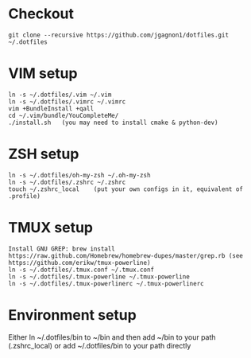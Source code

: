 
Checkout
========
	git clone --recursive https://github.com/jgagnon1/dotfiles.git ~/.dotfiles

VIM setup
=========
	ln -s ~/.dotfiles/.vim ~/.vim
	ln -s ~/.dotfiles/.vimrc ~/.vimrc
	vim +BundleInstall +qall
	cd ~/.vim/bundle/YouCompleteMe/
	./install.sh   (you may need to install cmake & python-dev)

ZSH setup
=========
	ln -s ~/.dotfiles/oh-my-zsh ~/.oh-my-zsh
	ln -s ~/.dotfiles/.zshrc ~/.zshrc
	touch ~/.zshrc_local    (put your own configs in it, equivalent of .profile)

TMUX setup
==========
	Install GNU GREP: brew install https://raw.github.com/Homebrew/homebrew-dupes/master/grep.rb (see https://github.com/erikw/tmux-powerline)
	ln -s ~/.dotfiles/.tmux.conf ~/.tmux.conf
	ln -s ~/.dotfiles/.tmux-powerline ~/.tmux-powerline
	ln -s ~/.dotfiles/.tmux-powerlinerc ~/.tmux-powerlinerc

Environment setup
=================
Either ln ~/.dotfiles/bin to ~/bin and then add ~/bin to your path (.zshrc_local) or
add ~/.dotfiles/bin to your path directly


